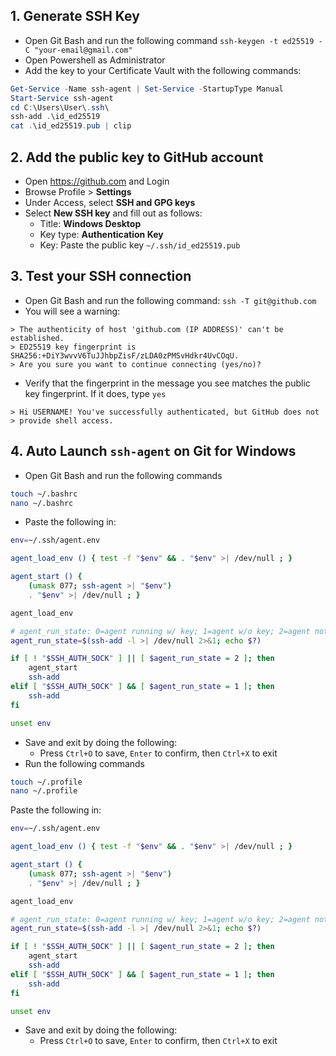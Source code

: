 ## 1. Generate SSH Key
- Open Git Bash and run the following command `ssh-keygen -t ed25519 -C "your-email@gmail.com"`
- Open Powershell as Administrator
- Add the key to your Certificate Vault with the following commands:
```powershell
Get-Service -Name ssh-agent | Set-Service -StartupType Manual
Start-Service ssh-agent
cd C:\Users\User\.ssh\
ssh-add .\id_ed25519
cat .\id_ed25519.pub | clip
```
## 2. Add the public key to GitHub account
- Open https://github.com and Login
- Browse Profile > **Settings**
- Under Access, select **SSH and GPG keys**
- Select **New SSH key** and fill out as follows:
	- Title: **Windows Desktop**
	- Key type: **Authentication Key**
	- Key: Paste the public key `~/.ssh/id_ed25519.pub`
## 3. Test your SSH connection
- Open Git Bash and run the following command: `ssh -T git@github.com`
- You will see a warning:
```shell
> The authenticity of host 'github.com (IP ADDRESS)' can't be established.
> ED25519 key fingerprint is SHA256:+DiY3wvvV6TuJJhbpZisF/zLDA0zPMSvHdkr4UvCOqU.
> Are you sure you want to continue connecting (yes/no)?
```
- Verify that the fingerprint in the message you see matches the public key fingerprint. If it does, type `yes` 
```shell
> Hi USERNAME! You've successfully authenticated, but GitHub does not
> provide shell access.
```
## 4. Auto Launch `ssh-agent` on Git for Windows
- Open Git Bash and run the following commands
```bash
touch ~/.bashrc
nano ~/.bashrc
```
- Paste the following in:
```bash
env=~/.ssh/agent.env

agent_load_env () { test -f "$env" && . "$env" >| /dev/null ; }

agent_start () {
    (umask 077; ssh-agent >| "$env")
    . "$env" >| /dev/null ; }

agent_load_env

# agent_run_state: 0=agent running w/ key; 1=agent w/o key; 2=agent not running
agent_run_state=$(ssh-add -l >| /dev/null 2>&1; echo $?)

if [ ! "$SSH_AUTH_SOCK" ] || [ $agent_run_state = 2 ]; then
    agent_start
    ssh-add
elif [ "$SSH_AUTH_SOCK" ] && [ $agent_run_state = 1 ]; then
    ssh-add
fi

unset env
```
- Save and exit by doing the following:
	- Press `Ctrl+O` to save, `Enter` to confirm, then `Ctrl+X` to exit
- Run the following commands
```bash
touch ~/.profile
nano ~/.profile
```
Paste the following in:
```bash
env=~/.ssh/agent.env

agent_load_env () { test -f "$env" && . "$env" >| /dev/null ; }

agent_start () {
    (umask 077; ssh-agent >| "$env")
    . "$env" >| /dev/null ; }

agent_load_env

# agent_run_state: 0=agent running w/ key; 1=agent w/o key; 2=agent not running
agent_run_state=$(ssh-add -l >| /dev/null 2>&1; echo $?)

if [ ! "$SSH_AUTH_SOCK" ] || [ $agent_run_state = 2 ]; then
    agent_start
    ssh-add
elif [ "$SSH_AUTH_SOCK" ] && [ $agent_run_state = 1 ]; then
    ssh-add
fi

unset env
```
- Save and exit by doing the following:
	- Press `Ctrl+O` to save, `Enter` to confirm, then `Ctrl+X` to exit